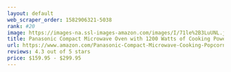 ```yaml
---
layout: default 
﻿web_scraper_order: 1582906321-5038
rank: #20
image: https://images-na.ssl-images-amazon.com/images/I/71le%2B3LuUNL.jpg
title: Panasonic Compact Microwave Oven with 1200 Watts of Cooking Power, Sensor Cooking,…
url: https://www.amazon.com/Panasonic-Compact-Microwave-Cooking-Popcorn/dp/B07PQT144T/ref=zg_mw_appliances_20?_encoding=UTF8&psc=1&refRID=M7PB36KB41DN6B2Q64BK
reviews: 4.3 out of 5 stars
price: $159.95 - $299.95
---
```

